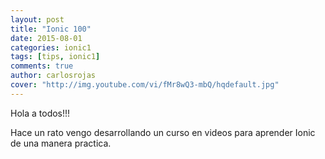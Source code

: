 ```yaml
---
layout: post
title: "Ionic 100"
date: 2015-08-01
categories: ionic1
tags: [tips, ionic1]
comments: true
author: carlosrojas
cover: "http://img.youtube.com/vi/fMr8wQ3-mbQ/hqdefault.jpg"
---
```

Hola a todos!!!

Hace un rato vengo desarrollando un curso en videos para aprender Ionic de una manera practica.

<div class="row wrap baseline">
   <div class="col col-100 col-md-33 col-lg-33">
    <a href="http://j.mp/1M5qtpP" target="_blank">
      <amp-img width="480" height="360" layout="responsive" src="http://img.youtube.com/vi/fMr8wQ3-mbQ/hqdefault.jpg"></amp-img>
    </a>
  </div> 
  <div class="col col-100 col-md-33 col-lg-33">
    <a href="http://j.mp/1M5qx94" target="_blank">
      <amp-img width="480" height="360" layout="responsive" src="http://img.youtube.com/vi/Vob4E8UnOOY/hqdefault.jpg"></amp-img>
    </a>
  </div> 
  <div class="col col-100 col-md-33 col-lg-33">
    <a href="http://j.mp/1M5quKs" target="_blank">
      <amp-img width="480" height="360" layout="responsive" src="http://img.youtube.com/vi/1-AEpU9ob7U/hqdefault.jpg"></amp-img>
    </a>
  </div> 
  <div class="col col-100 col-md-33 col-lg-33">
    <a href="http://j.mp/1M5qz0t" target="_blank">
      <amp-img width="480" height="360" layout="responsive" src="http://img.youtube.com/vi/f5V8DybA3kI/hqdefault.jpg"></amp-img>
    </a>
  </div>
  <div class="col col-100 col-md-33 col-lg-33">
    <a href="http://j.mp/1M5qzh1" target="_blank">
      <amp-img width="480" height="360" layout="responsive" src="http://img.youtube.com/vi/Gv7R3qGm65o/hqdefault.jpg"></amp-img>
    </a>
  </div>
  <div class="col col-100 col-md-33 col-lg-33">
    <a href="http://j.mp/1M5qCta" target="_blank">
      <amp-img width="480" height="360" layout="responsive" src="http://img.youtube.com/vi/vXM7TjdYmEo/hqdefault.jpg"></amp-img>
    </a>
  </div>
   <div class="col col-100 col-md-33 col-lg-33">
    <a href="http://j.mp/1M5qCJO" target="_blank">
     <amp-img width="480" height="360" layout="responsive" src="http://img.youtube.com/vi/emnfRlaOkbE/hqdefault.jpg"></amp-img>
    </a>
  </div>
  <div class="col col-100 col-md-33 col-lg-33">
    <a href="http://j.mp/1M5qD0p" target="_blank">
      <amp-img width="480" height="360" layout="responsive" src="http://img.youtube.com/vi/SMsnXfzVSVo/hqdefault.jpg"></amp-img>
    </a>
  </div>
  <div class="col col-100 col-md-33 col-lg-33">
    <a href="http://j.mp/1M5qE4v" target="_blank">
      <amp-img width="480" height="360" layout="responsive" src="http://img.youtube.com/vi/gPy2m54gQJ4/hqdefault.jpg"></amp-img>
    </a>
  </div>
</div>